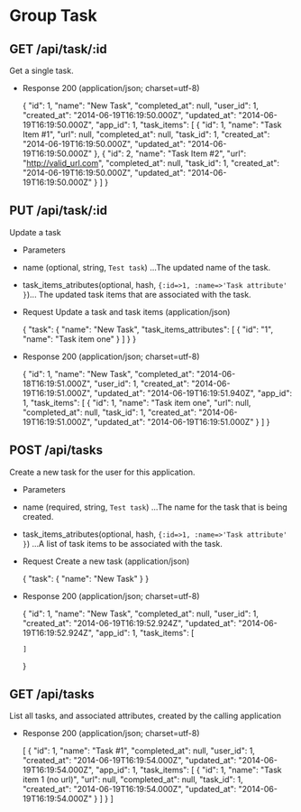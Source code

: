 # Group Task


## GET /api/task/:id

Get a single task.

+ Response 200 (application/json; charset=utf-8)

    {
      "id": 1,
      "name": "New Task",
      "completed_at": null,
      "user_id": 1,
      "created_at": "2014-06-19T16:19:50.000Z",
      "updated_at": "2014-06-19T16:19:50.000Z",
      "app_id": 1,
      "task_items": [
        {
          "id": 1,
          "name": "Task Item #1",
          "url": null,
          "completed_at": null,
          "task_id": 1,
          "created_at": "2014-06-19T16:19:50.000Z",
          "updated_at": "2014-06-19T16:19:50.000Z"
        },
        {
          "id": 2,
          "name": "Task Item #2",
          "url": "http://valid_url.com",
          "completed_at": null,
          "task_id": 1,
          "created_at": "2014-06-19T16:19:50.000Z",
          "updated_at": "2014-06-19T16:19:50.000Z"
        }
      ]
    }

## PUT /api/task/:id

Update a task

+ Parameters

 + name (optional, string, `Test task`) ...The updated name of the task.
 + task_items_atributes(optional, hash, `{:id=>1, :name=>'Task attribute' }`)... The updated task items that are associated with the task.

+ Request Update a task and task items (application/json)

    {
      "task": {
        "name": "New Task",
        "task_items_attributes": [
          {
            "id": "1",
            "name": "Task item one"
          }
        ]
      }
    }

+ Response 200 (application/json; charset=utf-8)

    {
      "id": 1,
      "name": "New Task",
      "completed_at": "2014-06-18T16:19:51.000Z",
      "user_id": 1,
      "created_at": "2014-06-19T16:19:51.000Z",
      "updated_at": "2014-06-19T16:19:51.940Z",
      "app_id": 1,
      "task_items": [
        {
          "id": 1,
          "name": "Task item one",
          "url": null,
          "completed_at": null,
          "task_id": 1,
          "created_at": "2014-06-19T16:19:51.000Z",
          "updated_at": "2014-06-19T16:19:51.000Z"
        }
      ]
    }

## POST /api/tasks

Create a new task for the user for this application.

+ Parameters

 + name (required, string, `Test task`) ...The name for the task that is being created.
 + task_items_atributes(optional, hash, `{:id=>1, :name=>'Task attribute' }`) ...A list of task items to be associated with the task.

+ Request Create a new task (application/json)

    {
      "task": {
        "name": "New Task"
      }
    }

+ Response 200 (application/json; charset=utf-8)

    {
      "id": 1,
      "name": "New Task",
      "completed_at": null,
      "user_id": 1,
      "created_at": "2014-06-19T16:19:52.924Z",
      "updated_at": "2014-06-19T16:19:52.924Z",
      "app_id": 1,
      "task_items": [

      ]
    }

## GET /api/tasks

List all tasks, and associated attributes, created by the calling application

+ Response 200 (application/json; charset=utf-8)

    [
      {
        "id": 1,
        "name": "Task #1",
        "completed_at": null,
        "user_id": 1,
        "created_at": "2014-06-19T16:19:54.000Z",
        "updated_at": "2014-06-19T16:19:54.000Z",
        "app_id": 1,
        "task_items": [
          {
            "id": 1,
            "name": "Task item 1 (no url)",
            "url": null,
            "completed_at": null,
            "task_id": 1,
            "created_at": "2014-06-19T16:19:54.000Z",
            "updated_at": "2014-06-19T16:19:54.000Z"
          }
        ]
      }
    ]

